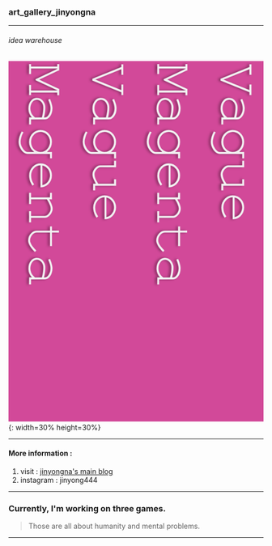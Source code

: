 ### art_gallery_jinyongna 
------------------------------------------
###### idea warehouse
![main_projects' logo](./logo.png){: width=30% height=30%}

--------------------------------------------

#### More information : 
1. visit : [jinyongna's main blog](https://jinyongart.tumblr.com/)
2. instagram : jinyong444
  
---------------------------------------------------------
  
### Currently, I'm working on three games.
>Those are all about humanity and mental problems. 

------------------------------------------------
